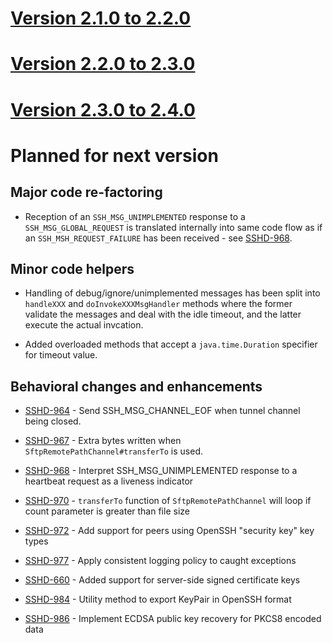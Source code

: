 # [Version 2.1.0 to 2.2.0](./docs/changes/2.2.0.md)

# [Version 2.2.0 to 2.3.0](./docs/changes/2.3.0.md)

# [Version 2.3.0 to 2.4.0](./docs/changes/2.4.0.md)

# Planned for next version

## Major code re-factoring

* Reception of an `SSH_MSG_UNIMPLEMENTED` response to a `SSH_MSG_GLOBAL_REQUEST` is
translated internally into same code flow as if an `SSH_MSH_REQUEST_FAILURE` has
been received - see [SSHD-968](https://issues.apache.org/jira/browse/SSHD-968).

## Minor code helpers

* Handling of debug/ignore/unimplemented messages has been split into `handleXXX` and `doInvokeXXXMsgHandler` methods
where the former validate the messages and deal with the idle timeout, and the latter execute the actual invcation.

* Added overloaded methods that accept a `java.time.Duration` specifier for timeout value.

## Behavioral changes and enhancements

* [SSHD-964](https://issues.apache.org/jira/browse/SSHD-964) - Send SSH_MSG_CHANNEL_EOF when tunnel channel being closed.

* [SSHD-967](https://issues.apache.org/jira/browse/SSHD-967) - Extra bytes written when `SftpRemotePathChannel#transferTo` is used.

* [SSHD-968](https://issues.apache.org/jira/browse/SSHD-968) - Interpret SSH_MSG_UNIMPLEMENTED response to a heartbeat request as a liveness indicator

* [SSHD-970](https://issues.apache.org/jira/browse/SSHD-970) - `transferTo` function of `SftpRemotePathChannel` will loop if count parameter is greater than file size

* [SSHD-972](https://issues.apache.org/jira/browse/SSHD-972) - Add support for peers using OpenSSH "security key" key types

* [SSHD-977](https://issues.apache.org/jira/browse/SSHD-977) - Apply consistent logging policy to caught exceptions

* [SSHD-660](https://issues.apache.org/jira/browse/SSHD-660) - Added support for server-side signed certificate keys

* [SSHD-984](https://issues.apache.org/jira/browse/SSHD-984) - Utility method to export KeyPair in OpenSSH format

* [SSHD-986](https://issues.apache.org/jira/browse/SSHD-986) - Implement ECDSA public key recovery for PKCS8 encoded data
